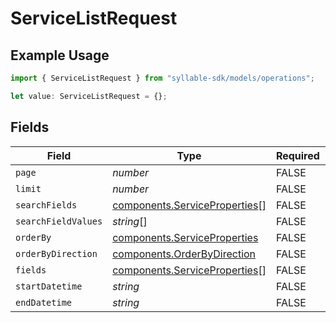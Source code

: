 # ServiceListRequest

## Example Usage

```typescript
import { ServiceListRequest } from "syllable-sdk/models/operations";

let value: ServiceListRequest = {};
```

## Fields

| Field                                                                          | Type                                                                           | Required                                                                       | Description                                                                    |
| ------------------------------------------------------------------------------ | ------------------------------------------------------------------------------ | ------------------------------------------------------------------------------ | ------------------------------------------------------------------------------ |
| `page`                                                                         | *number*                                                                       | FALSE                                                             | N/A                                                                            |
| `limit`                                                                        | *number*                                                                       | FALSE                                                             | N/A                                                                            |
| `searchFields`                                                                 | [components.ServiceProperties](../../models/components/serviceproperties.md)[] | FALSE                                                             | N/A                                                                            |
| `searchFieldValues`                                                            | *string*[]                                                                     | FALSE                                                             | N/A                                                                            |
| `orderBy`                                                                      | [components.ServiceProperties](../../models/components/serviceproperties.md)   | FALSE                                                             | N/A                                                                            |
| `orderByDirection`                                                             | [components.OrderByDirection](../../models/components/orderbydirection.md)     | FALSE                                                             | N/A                                                                            |
| `fields`                                                                       | [components.ServiceProperties](../../models/components/serviceproperties.md)[] | FALSE                                                             | N/A                                                                            |
| `startDatetime`                                                                | *string*                                                                       | FALSE                                                             | N/A                                                                            |
| `endDatetime`                                                                  | *string*                                                                       | FALSE                                                             | N/A                                                                            |